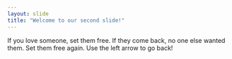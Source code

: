 ```yaml
---
layout: slide
title: "Welcome to our second slide!"
---
```

If you love someone, set them free.  If they come back, no one else wanted them.  Set them free again.
Use the left arrow to go back!
